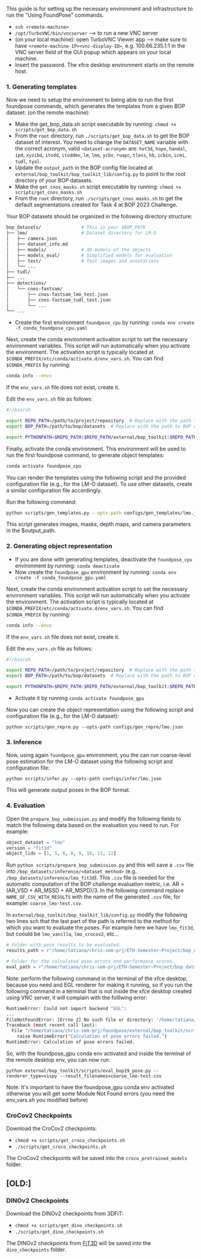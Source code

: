 This guide is for setting up the necessary environment and infrastructure to run the "Using FoundPose" commands.
 - `ssh <remote-machine>`
 - `/opt/TurboVNC/bin/vncserver` --> to run a new VNC server
 - (on your local machine): open TurboVNC Viewer app --> make sure to have `<remote-machine-IP><vnc-display-ID>`, e.g. 100.66.235.1:1 in the VNC server field of the GUI popup which appears on your local machine. 
- Insert the password. The xfce desktop environment starts on the remote host.

### 1. Generating templates <a name="render-the-templates"></a>
Now we need to setup the environment to being able to run the first foundpose commands, which generates the templates from a given BOP dataset:
(on the remote machine):
- Make the get_bop_data.sh script executable by running: `chmod +x scripts/get_bop_data.sh`
- From the `root` directory, run `./scripts/get_bop_data.sh` to get the BOP dataset of interest. You need to change the `DATASET_NAME` variable with the correct acronym, valid `<dataset-acronym>` are: `hot3d`, `hope`, `handal`, `ipd`, `xyzibd`, `itodd`, `itoddmv`, `lm`, `lmo`, `ycbv`, `ruapc`, `tless`, `hb`, `icbin`, `icmi`, `tudl`, `tyol`.
- Update the ```output_path``` in the BOP config file located at ```external/bop_toolkit/bop_toolkit_lib/config.py```  to point to the root directory of your BOP datasets.
- Make the `get_cnos_masks.sh` script executable by running: `chmod +x scripts/get_cnos_masks.sh`
- From the `root` directory, run `./scripts/get_cnos_masks.sh` to get the default segmentations created for Task 4 at BOP 2023 Challenge.

Your BOP datasets should be organized in the following directory structure:
```bash
bop_datasets/               # This is your $BOP_PATH
├── lmo/                    # Dataset directory for LM-O
│   ├── camera.json
│   ├── dataset_info.md
│   ├── models/             # 3D models of the objects
│   ├── models_eval/        # Simplified models for evaluation
│   ├── test/               # Test images and annotations
│   └── ...
├── tudl/ 
├── ...
├── detections/
│   └── cnos-fastsam/
│       ├── cnos-fastsam_lmo_test.json
│       ├── cnos-fastsam_tudl_test.json
│       └── ...
└── ...
```

- Create the first environment `foundpose_cpu` by running:
`conda env create -f conda_foundpose_cpu.yaml`

Next, create the conda environment activation script to set the necessary environment variables. This script will run automatically when you activate the environment. The activation script is typically located at ```$CONDA_PREFIX/etc/conda/activate.d/env_vars.sh```. You can find ```$CONDA_PREFIX``` by running:
```bash
conda info --envs
```
If the ```env_vars.sh``` file does not exist, create it. 

Edit the ```env_vars.sh``` file as follows:

```bash
#!/bin/sh

export REPO_PATH=/path/to/project/repository  # Replace with the path to the project (root).
export BOP_PATH=/path/to/bop/datasets  # Replace with the path to BOP datasets created before.

export PYTHONPATH=$REPO_PATH:$REPO_PATH/external/bop_toolkit:$REPO_PATH/external/dinov2
```

Finally, activate the conda environment. This environment will be used to run the first foundpose command, to generate object templates:
```bash
conda activate foundpose_cpu
```

You can render the templates using the following script and the provided configuration file (e.g., for the LM-O dataset). To use other datasets, create a similar configuration file accordingly. 

Run the following command:

```bash
python scripts/gen_templates.py --opts-path configs/gen_templates/lmo.json
```
This script generates images, masks, depth maps, and camera parameters in the $output_path.

### 2. Generating object representation <a name="create-object-representation"></a>
- If you are done with generating templates, deactivate the `foundpose_cpu` environment by running: `conda deactivate`
- Now create the `foundpose_gpu` environment by running:
`conda env create -f conda_foundpose_gpu.yaml`

Next, create the conda environment activation script to set the necessary environment variables. This script will run automatically when you activate the environment. The activation script is typically located at ```$CONDA_PREFIX/etc/conda/activate.d/env_vars.sh```. You can find ```$CONDA_PREFIX``` by running:
```bash
conda info --envs
```
If the ```env_vars.sh``` file does not exist, create it. 

Edit the ```env_vars.sh``` file as follows:

```bash
#!/bin/sh

export REPO_PATH=/path/to/project/repository  # Replace with the path to the project (root).
export BOP_PATH=/path/to/bop/datasets  # Replace with the path to BOP datasets created before.

export PYTHONPATH=$REPO_PATH:$REPO_PATH/external/bop_toolkit:$REPO_PATH/external/dinov2
```
- Activate it by running `conda activate foundpose_gpu`

Now you can create the object representation using the following script and configuration file (e.g., for the LM-O dataset):

```
python scripts/gen_repre.py --opts-path configs/gen_repre/lmo.json
```

### 3. Inference <a name="run-pose-estimation"></a>
Now, using again `foundpose_gpu` environment, you the can run coarse-level pose estimation for the LM-O dataset using the following script and configuration file:  
```
python scripts/infer.py --opts-path configs/infer/lmo.json
```
This will generate output poses in the BOP format.

### 4. Evaluation <a name="pose-evaluation"></a>
Open the `prepare_bop_submission.py` and modify the following fields to match the following data based on the evaluation you need to run. For example:

```python
object_dataset = "lmo"
version = "fit3d"
object_lids = [1, 5, 6, 8, 9, 10, 11, 12]
```

Run `python scripts/prepare_bop_submission.py` and this will save a `.csv` file into `/bop_datasets/inference/<dataset_method>` (e.g. `/bop_datasets/inference/lmo_fit3d`). This `.csv` file is needed for the automatic computation of the BOP challenge evaluation metric, i.e. AR = (AR_VSD + AR_MSSD + AR_MSPD)/3. In the following command replace `NAME_OF_CSV_WITH_RESULTS` with the name of the generated `.csv` file, for example: `coarse_lmo-test.csv`.

In `external/bop_toolkit/bop_toolkit_lib/config.py` modify the following two lines sch that the last part of the path is referred to the method for which you want to evaluate the poses. For example here we have `lmo_fit3d`, but coould be `lmo_vanilla`, `lmo_crocov2`, etc...

```python
# Folder with pose results to be evaluated.
results_path = r"/home/tatiana/chris-sem-prj/ETH-Semester-Project/bop_datasets/inference/lmo_fit3d/"

# Folder for the calculated pose errors and performance scores.
eval_path = r"/home/tatiana/chris-sem-prj/ETH-Semester-Project/bop_datasets/inference/lmo_fit3d/"
```

Note: perform the following command in the terminal of the xfce desktop, because you need and EGL renderer for making it running, so if you run the following command in a terminal that is not inside the xfce desktop created using VNC server, it will complain with the folllwing error:

```bash
RuntimeError: Could not import backend "EGL":
...
FileNotFoundError: [Errno 2] No such file or directory: '/home/tatiana/chris-sem-prj/foundpose/bop_datasets/inference/lmo_v1/tmp1742033686/worker_0.json'
Traceback (most recent call last):
  File "/home/tatiana/chris-sem-prj/foundpose/external/bop_toolkit/scripts/eval_bop19_pose.py", line 186, in <module>
    raise RuntimeError("Calculation of pose errors failed.")
RuntimeError: Calculation of pose errors failed.
```

So, with the foundpose_gpu conda env activated and inside the terminal of the remote desktop env, you can now run: 
```
python external/bop_toolkit/scripts/eval_bop19_pose.py --renderer_type=vispy --result_filenames=coarse_lmo-test.csv
```

Note: It's important to have the foundpose_gpu conda env activated otherwise you will get some Module Not Found errors (you need the env_vars.sh you modified before)


### CroCov2 Checkpoints <a name="croco-checkpoints"></a>
Download the CroCov2 checkpoints:
- `chmod +x scripts/get_croco_checkpoints.sh`
- `./scripts/get_croco_checkpoints.sh`

The CroCov2 checkpoints will be saved into the `croco_pretrained_models` folder.


## [OLD:]
### DINOv2 Checkpoints <a name="dino-checkpoints"></a>
Download the DINOv2 checkpoints from 3DFiT:
- `chmod +x scripts/get_dino_checkpoints.sh`
- `./scripts/get_dino_checkpoints.sh`

The DINOv2 checkpoints from [FiT3D](https://huggingface.co/yuanwenyue/FiT3D/tree/main) will be saved into the `dino_checkpoints` folder.